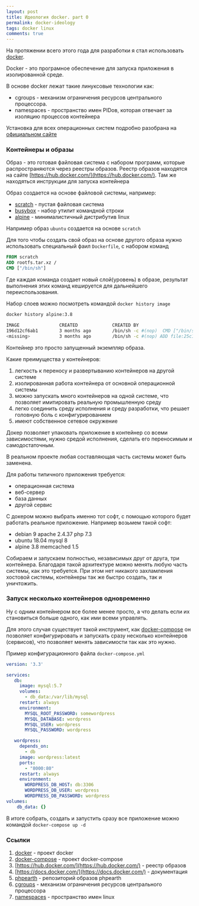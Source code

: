 ```yaml
--- 
layout: post 
title: Идеология docker. part 0
permalink: docker-ideology
tags: docker linux
comments: true
---
```


На протяжении всего этого года для разработки я стал использовать [docker](https:/docker.com/).

Docker - это програмное обеспечение для запуска приложения в изолированной среде.

В основе docker лежат такие линуксовые технологии как:
- cgroups - механизм ограничения ресурсов центрального процессора.
- namespaces - пространство имен PIDов, которая отвечает за изоляцию процессов контейнера

Установка для всех операционных систем подробно разобрана на [официальном сайте](https://docs.docker.com/install/)

### Контейнеры и образы

Образ - это готовая файловая система с набором программ, которые распространяются через реестры образов.
Реестр образов находятся на сайте [https://hub.docker.com/](https://hub.docker.com/). Там же находяться инструкции для запуска контейнера

Образ создается на основе файловой системы, например:

- [scratch](https://hub.docker.com/_/scratch) - пустая файловая система
- [busybox](https://hub.docker.com/_/busybox) - набор утилит командной строки
- [alpine](https://hub.docker.com/_/alpine) - минималистичный дистрибутив linux

Например образ `ubuntu` создается на основе `scratch`

Для того чтобы создать свой образ на основе другого образа нужно использовать специальный фаил `Dockerfile`, c набором
команд

~~~dockerfile
FROM scratch
ADD rootfs.tar.xz /
CMD ["/bin/sh"]
~~~
Где каждая команда создает новый слой(уровень) в образе, результат выполнения этих команд кешируется для дальнейшего переиспользования.

Набор слоев можно посмотреть командой `docker history image`

~~~bash
docker history alpine:3.8

IMAGE               CREATED             CREATED BY                                      SIZE                COMMENT
196d12cf6ab1        3 months ago        /bin/sh -c #(nop)  CMD ["/bin/sh"]              0B                  
<missing>           3 months ago        /bin/sh -c #(nop) ADD file:25c10b1d1b41d46a1…   4.41MB  
~~~

Контейнер это просто запущенный экземпляр образа.

Какие преимущества у контейнеров:
1. легкость к переносу и развертыванию контейнеров на другой системе
2. изолированная работа контейнера от основной операционной системы
3. можно запускать много контейнеров на одной системе, что позволяет имитировать реальную промышленную среду
4. легко соединить среду исполнения и среду разработки, что решает головную боль с конфигурированием
5. имеют собственное сетевое окружение

Докер позволяет упаковать приложение в контейнер со всеми зависимостями, нужно средой исполнения, сделать его переносимым
и самодостаточным.

В реальном проекте любая составляющая часть системы может быть заменена.

Для работы типичного приложения требуется:

- операционная система
- веб-сервер
- база данных
- другой сервис

С докером можно выбрать именно тот софт, с помощью которого будет работать реальное приложение. 
Например возьмем такой софт:
- debian 9 apache 2.4.37 php 7.3
- ubuntu 18.04 mysql 8
- alpine 3.8 memcached 1.5

Собираем и запускаем полностью, независимых друг от друга, три контейнера. Благодаря такой архитектуре можно менять
любую часть системы, как это требуется. При этом нет никакого захламления хостовой системы, контейнеры так же быстро
создать, так и уничтожить.

### Запуск несколько контейнеров одновременно

Ну с одним контейнером все более менее просто, а что делать если их становиться больше одного, как ими всеми управлять.

Для этого случая существует такой инструмент, как [docker-compose](https://docs.docker.com/compose/) он позволяет конфигурировать и запускать
сразу несколько контейнеров (сервисов), что позволяет менять зависимости так как это нужно.

Пример конфигурационного файла `docker-compose.yml`

~~~yaml
version: '3.3'

services:
   db:
     image: mysql:5.7
     volumes:
       - db_data:/var/lib/mysql
     restart: always
     environment:
       MYSQL_ROOT_PASSWORD: somewordpress
       MYSQL_DATABASE: wordpress
       MYSQL_USER: wordpress
       MYSQL_PASSWORD: wordpress

   wordpress:
     depends_on:
       - db
     image: wordpress:latest
     ports:
       - "8000:80"
     restart: always
     environment:
       WORDPRESS_DB_HOST: db:3306
       WORDPRESS_DB_USER: wordpress
       WORDPRESS_DB_PASSWORD: wordpress
volumes:
    db_data: {}
~~~

В итоге собрать, создать и запустить сразу все приложение можно командой `docker-compose up -d`

### Ссылки

1. [docker](https:/docker.com/) - проект docker
1. [docker-compose](https://docs.docker.com/compose/) - проект docker-compose
1. [https://hub.docker.com/](https://hub.docker.com/) - реестр образов
1. [https://docs.docker.com/](https://docs.docker.com/) - документация
1. [phpearth](https://github.com/phpearth/docker-php) - репозиторий образов phpearth
1. [cgroups](https://ru.wikipedia.org/wiki/Cgroups) - механизм ограничения ресурсов центрального процессора
1. [namespaces](https://ru.wikipedia.org/wiki/%D0%9F%D1%80%D0%BE%D1%81%D1%82%D1%80%D0%B0%D0%BD%D1%81%D1%82%D0%B2%D0%BE_%D0%B8%D0%BC%D1%91%D0%BD_(Linux)) - пространство имен linux








   


 



 
